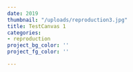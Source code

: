 ```yaml
---
date: 2019
thumbnail: "/uploads/reproduction3.jpg"
title: TestCanvas 1
categories:
- reproduction
project_bg_color: ''
project_fg_color: ''

---
```

